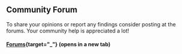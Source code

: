 ﻿## Community Forum

To share your opinions or report any findings consider posting at the forums.
Your community help is appreciated a lot! 

#### [Forums](http://forum.xeth.de){target="_"} (opens in a new tab)

